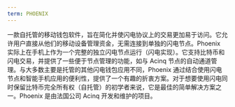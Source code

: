 ```yaml
---
term: PHOENIX
---
```


一款自托管的移动钱包软件，旨在简化并使闪电协议上的交易更加易于访问。它允许用户直接从他们的移动设备管理资金，无需连接到单独的闪电节点。Phoenix 实际上在手机上作为一个完整的独立闪电节点运行（闪电实现）。它支持比特币和闪电交易，并提供了一些便于节点管理的功能，如与 Acinq 节点的自动通道管理。与大多数主要是托管的其他闪电钱包应用不同，Phoenix 通过结合使用闪电节点和智能手机应用的便利性，提供了一个有趣的折衷方案。对于想要使用闪电同时保留比特币完全所有权（自托管）的初学者来说，它是最佳的简单解决方案之一。Phoenix 是由法国公司 Acinq 开发和维护的项目。